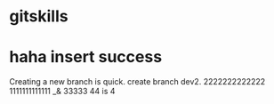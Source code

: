 # gitskills
# haha insert success
Creating a new branch is quick.
create branch dev2.
2222222222222
1111111111111 _& 33333
44 is 4
